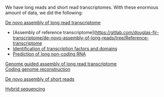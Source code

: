 We have long reads and short read transcriptomes.  With these enormous amount of data, we did the following:  

[De novo assembly of long read transcriptome](https://gitlab.com/douglas-fir-transcriptome/de-novo-assembly-of-long-reads)
*   [Assembly of reference transcriptome](https://gitlab.com/douglas-fir-transcriptome/de-novo-assembly-of-long-reads/tree/Reference-transcriptome
*   [Identification of transcription factors and domains](https://gitlab.com/douglas-fir-transcriptome/de-novo-assembly-of-long-reads/tree/Identify-TF)  
*   [Prediction of long non-coding RNA](https://gitlab.com/douglas-fir-transcriptome/de-novo-assembly-of-long-reads/tree/Predict-lncRNA)  

[Genome guided assembly of long read transcriptome](https://gitlab.com/douglas-fir-transcriptome/Genome-guided-assembly-of-long-reads)  
[Coding genome reconstruction](https://gitlab.com/douglas-fir-transcriptome/Coding-genome-reconstruction-using-long-reads)  

[De novo assembly of short reads](https://gitlab.com/douglas-fir-transcriptome/De-novo-assembly-of-short-reads)    

[Hybrid sequencing](https://gitlab.com/douglas-fir-transcriptome/hybrid-sequencing)  